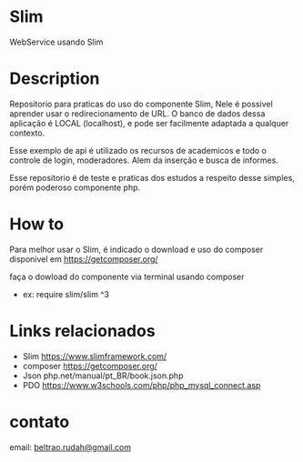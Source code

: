 # Slim
WebService usando Slim 

# Description
Repositorio para praticas do uso do componente  Slim,
Nele é possivel aprender usar o redirecionamento de URL.
O banco de dados dessa aplicação é LOCAL (localhost), e pode ser facilmente adaptada a qualquer contexto.

Esse exemplo de api é utilizado os recursos de academicos e todo o controle de login, moderadores.
Alem da inserção e busca de informes.

Esse repositorio é de teste e praticas dos estudos a respeito desse simples, porém poderoso componente php.

# How to

Para melhor usar o Slim, é indicado o download e uso do composer 
disponivel em https://getcomposer.org/

faça o dowload do componente via terminal usando composer

* ex: require slim/slim ^3

# Links relacionados

* Slim https://www.slimframework.com/
* composer https://getcomposer.org/
* Json php.net/manual/pt_BR/book.json.php
* PDO https://www.w3schools.com/php/php_mysql_connect.asp

# contato

email: beltrao.rudah@gmail.com
